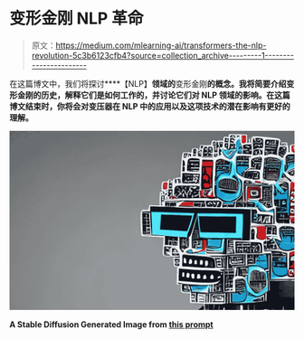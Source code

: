 # 变形金刚 NLP 革命

> 原文：<https://medium.com/mlearning-ai/transformers-the-nlp-revolution-5c3b6123cfb4?source=collection_archive---------1----------------------->

在这篇博文中，我们将探讨****【NLP】**领域的**变形金刚**的概念。我将简要介绍变形金刚的历史，解释它们是如何工作的，并讨论它们对 NLP 领域的影响。在这篇博文结束时，你将会对变压器在 NLP 中的应用以及这项技术的潜在影响有更好的理解。**

**![](img/c6cc1a64adc5cdd5c1666428450acd6e.png)**

**A Stable Diffusion Generated Image from [this prompt](https://lexica.art/prompt/eeb72195-5786-4e45-9c94-34bae2ddb296)**